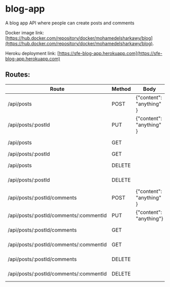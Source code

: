 # blog-app

A blog app API where people can create posts and comments

Docker image link: [https://hub.docker.com/repository/docker/mohamedelsharkawy/blog](https://hub.docker.com/repository/docker/mohamedelsharkawy/blog).

Heroku deployment link: [https://sfe-blog-app.herokuapp.com](https://sfe-blog-app.herokuapp.com)

## Routes:

| Route                                  | Method | Body                     | Description          |
| -------------------------------------- | ------ | ------------------------ | -------------------- |
| /api/posts                             | POST   | {"content": "anything" } | Creates a post       |
| /api/posts/:postId                     | PUT    | {"content": "anything" } | Updates a post       |
| /api/posts                             | GET    |                          | Gets all posts       |
| /api/posts/:postId                     | GET    |                          | Gets a post          |
| /api/posts                             | DELETE |                          | Deletes all posts    |
| /api/posts/:postId                     | DELETE |                          | Deletes a post       |
| /api/posts/:postId/comments            | POST   | {"content": "anything" } | Creates a comment    |
| /api/posts/:postId/comments/:commentId | PUT    | {"content": "anything"}  | Updates a comment    |
| /api/posts/:postId/comments            | GET    |                          | Gets all comments    |
| /api/posts/:postId/comments/:commentId | GET    |                          | Gets a comment       |
| /api/posts/:postId/comments            | DELETE |                          | Deletes all comments |
| /api/posts/:postId/comments/:commentId | DELETE |                          | Deletes a comment    |
